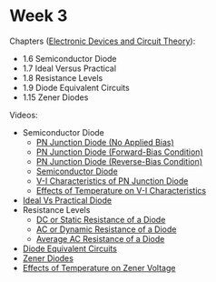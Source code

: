# Week 3

Chapters ([Electronic Devices and Circuit Theory](https://annas-archive.org/md5/1fec9964c4c69b9aedb545bc50eff5de)):
- 1.6 Semiconductor Diode
- 1.7 Ideal Versus Practical
- 1.8 Resistance Levels
- 1.9 Diode Equivalent Circuits
- 1.15 Zener Diodes

Videos:
- Semiconductor Diode
    - [PN Junction Diode (No Applied Bias)](https://www.youtube.com/watch?v=cAu_Qv6rsM8)
    - [PN Junction Diode (Forward-Bias Condition)](https://www.youtube.com/watch?v=yvH4tgqqu2U)
    - [PN Junction Diode (Reverse-Bias Condition)](https://www.youtube.com/watch?v=QJnzpNgIu08)
    - [Semiconductor Diode](https://www.youtube.com/watch?v=aOKc5_s_8LM)
    - [V-I Characteristics of PN Junction Diode](https://www.youtube.com/watch?v=_vKeaPHXF9U)
    - [Effects of Temperature on V-I Characteristics](https://www.youtube.com/watch?v=ApFMXUzc7OM)
- [Ideal Vs Practical Diode](https://www.youtube.com/watch?v=WX0xQWRTPjs)
- Resistance Levels
    - [DC or Static Resistance of a Diode](https://www.youtube.com/watch?v=-oiAFHI6SWg)
    - [AC or Dynamic Resistance of a Diode](https://www.youtube.com/watch?v=6QlFxif-JfQ)
    - [Average AC Resistance of a Diode](https://www.youtube.com/watch?v=IxNufs3fhfg)
- [Diode Equivalent Circuits](https://www.youtube.com/watch?v=06Or9jeeZPM)
- [Zener Diodes](https://www.youtube.com/watch?v=JdL3DnnFHXw)
- [Effects of Temperature on Zener Voltage](https://www.youtube.com/watch?v=JffJpym7K8Y)